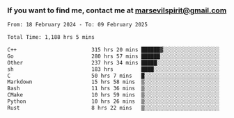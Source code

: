 ### If you want to find me, contact me at marsevilspirit@gmail.com

<!--
**marsevilspirit/marsevilspirit** is a ✨ _special_ ✨ repository because its `README.md` (this file) appears on your GitHub profile.

Here are some ideas to get you started:

- 🔭 I’m currently working on ...
- 🌱 I’m currently learning ...
- 👯 I’m looking to collaborate on ...
- 🤔 I’m looking for help with ...
- 💬 Ask me about ...
- 📫 How to reach me: ...
- 😄 Pronouns: ...
- ⚡ Fun fact: ...
-->
<!--START_SECTION:waka-->

```txt
From: 18 February 2024 - To: 09 February 2025

Total Time: 1,188 hrs 5 mins

C++                        315 hrs 20 mins ██████▓░░░░░░░░░░░░░░░░░░   26.54 %
Go                         280 hrs 57 mins ██████░░░░░░░░░░░░░░░░░░░   23.65 %
Other                      237 hrs 34 mins █████░░░░░░░░░░░░░░░░░░░░   20.00 %
sh                         183 hrs         ████░░░░░░░░░░░░░░░░░░░░░   15.40 %
C                          50 hrs 7 mins   █░░░░░░░░░░░░░░░░░░░░░░░░   04.22 %
Markdown                   15 hrs 58 mins  ▒░░░░░░░░░░░░░░░░░░░░░░░░   01.34 %
Bash                       11 hrs 36 mins  ▒░░░░░░░░░░░░░░░░░░░░░░░░   00.98 %
CMake                      10 hrs 59 mins  ▒░░░░░░░░░░░░░░░░░░░░░░░░   00.92 %
Python                     10 hrs 26 mins  ▒░░░░░░░░░░░░░░░░░░░░░░░░   00.88 %
Rust                       8 hrs 22 mins   ▒░░░░░░░░░░░░░░░░░░░░░░░░   00.71 %
```

<!--END_SECTION:waka-->
